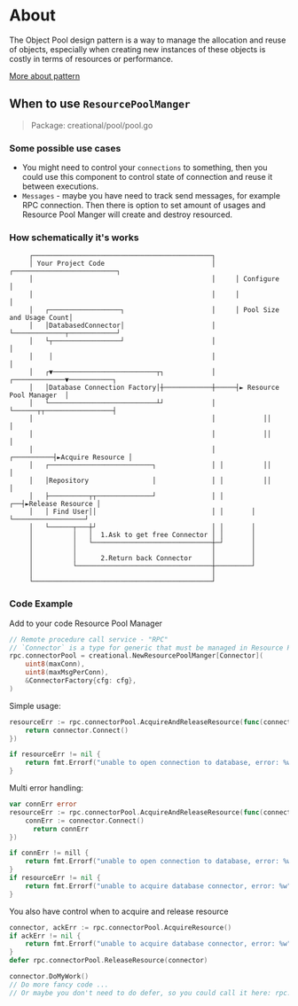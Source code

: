 # About

The Object Pool design pattern is a way to manage the allocation and reuse of
objects, especially when creating new instances of these objects is costly in
terms of resources or performance.

[More about pattern](https://en.wikipedia.org/wiki/Object_pool_pattern)

## When to use `ResourcePoolManger`

> Package: creational/pool/pool.go

### Some possible use cases

- You might need to control your `connections` to something, then you could use
  this component to control state of connection and reuse it between
  executions.
- `Messages` - maybe you have need to track send messages, for example RPC
  connection. Then there is option to set amount of usages and Resource Pool
  Manger will create and destroy resourced.

### How schematically it's works

```text
     ┌─────────────────────────────────────────────┐
     │ Your Project Code                           │     ┌──────────────────────────┐
     │                                             │     │ Configure                │
     │                                             │     │                          │
     │   ┌──────────────────┐                      │     │ Pool Size and Usage Count│
     │   │DatabasedConnector│                      │     └─────────────┬────────────┘
     │   └┬─────────────────┘                      │                   │
     │    │                                        │                   │
     │   ┌▼──────────────────────────┬┐            │     ┌─────────────▼───────────┐
     │   │Database Connection Factory│┼────────────┼─────┤► Resource Pool Manager  │
     │   └───────────────────────────┴┘            │     └──────┬┬─────────────────┤
     │                                             │            ││                 │
     │                                             │            ││                 │
     │                                             │ ┌──────────┤►Acquire Resource │
     │   ┌──────────────────────────┐              │ │          ││                 │
     │   │Repository                │              │ │          ││                 │
     │   ├──────────┬┬──────────────┘              │ │       ┌──┤►Release Resource │
     │   │ Find User││                             │ │       │  └──────────────────┘
     │   └──────┬───┼┘                             │ │       │
     │          │   │  1.Ask to get free Connector │ │       │
     │          │   └──────────────────────────────┼─┘       │
     │          │                                  │         │
     │          │      2.Return back Connector     │         │
     │          └──────────────────────────────────┼─────────┘
     │                                             │
     └─────────────────────────────────────────────┘
```

### Code Example

Add to your code Resource Pool Manager
```go
// Remote procedure call service - "RPC"
// `Connector` is a type for generic that must be managed in Resource Pool
rpc.connectorPool = creational.NewResourcePoolManger[Connector](
    uint8(maxConn),
    uint8(maxMsgPerConn),
    &ConnectorFactory{cfg: cfg},
)
```

Simple usage:
```go
resourceErr := rpc.connectorPool.AcquireAndReleaseResource(func(connector *Connector) error {
    return connector.Connect()
})

if resourceErr != nil {
	return fmt.Errorf("unable to open connection to database, error: %w", resourceErr)
}
```

Multi error handling:
```go
var connErr error
resourceErr := rpc.connectorPool.AcquireAndReleaseResource(func(connector *Connector) error {
    connErr := connector.Connect()
	  return connErr
})

if connErr != nill {
    return fmt.Errorf("unable to open connection to database, error: %w", connErr)
}
if resourceErr != nil {
    return fmt.Errorf("unable to acquire database connector, error: %w", resourceErr)
}
```

You also have control when to acquire and release resource

```go
connector, ackErr := rpc.connectorPool.AcquireResource()
if ackErr != nil {
    return fmt.Errorf("unable to acquire database connector, error: %w", ackErr)
}
defer rpc.connectorPool.ReleaseResource(connector)

connector.DoMyWork()
// Do more fancy code ...
// Or maybe you don't need to do defer, so you could call it here: rpc.connectorPool.ReleaseResource(connector)

```
